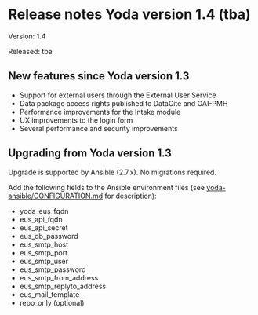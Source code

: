 # Release notes Yoda version 1.4 (tba)

Version: 1.4

Released: tba

## New features since Yoda version 1.3
- Support for external users through the External User Service
- Data package access rights published to DataCite and OAI-PMH
- Performance improvements for the Intake module
- UX improvements to the login form
- Several performance and security improvements

## Upgrading from Yoda version 1.3
Upgrade is supported by Ansible (2.7.x). No migrations required.

Add the following fields to the Ansible environment files
(see [yoda-ansible/CONFIGURATION.md](https://github.com/UtrechtUniversity/yoda-ansible/blob/development/CONFIGURATION.md) for description):
- yoda_eus_fqdn
- eus_api_fqdn
- eus_api_secret
- eus_db_password
- eus_smtp_host
- eus_smtp_port
- eus_smtp_user
- eus_smtp_password
- eus_smtp_from_address
- eus_smtp_replyto_address
- eus_mail_template
- repo_only (optional)
